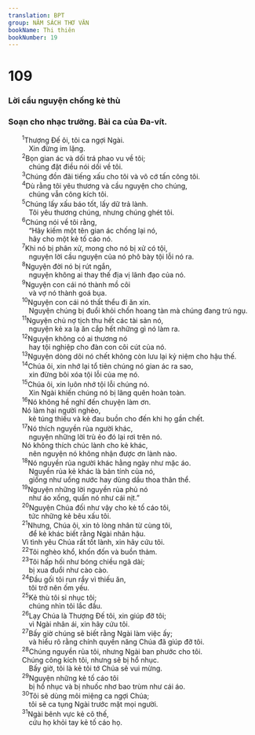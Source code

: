 ```yaml
---
translation: BPT
group: NĂM SÁCH THƠ VĂN
bookName: Thi thiên 
bookNumber: 19
---
```


<div class="title"><h1>109</h1><h3>Lời cầu nguyện chống kẻ thù</h3><h3>Soạn cho nhạc trưởng. Bài ca của Đa-vít.</h3></div>
<span class="verse thi_109_1">  <sup>1</sup>Thượng Đế ôi, tôi ca ngợi Ngài.<br/>   Xin đừng im lặng.<br/></span>
<span class="verse thi_109_2">  <sup>2</sup>Bọn gian ác và dối trá phao vu về tôi;<br/>   chúng đặt điều nói dối về tôi.<br/></span>
<span class="verse thi_109_3">  <sup>3</sup>Chúng đồn đãi tiếng xấu cho tôi và vô cớ tấn công tôi.<br/></span>
<span class="verse thi_109_4">  <sup>4</sup>Dù rằng tôi yêu thương và cầu nguyện cho chúng,<br/>   chúng vẫn công kích tôi.<br/></span>
<span class="verse thi_109_5">  <sup>5</sup>Chúng lấy xấu báo tốt, lấy dữ trả lành.<br/>   Tôi yêu thương chúng, nhưng chúng ghét tôi.<br/></span>
<span class="verse thi_109_6">  <sup>6</sup>Chúng nói về tôi rằng,<br/>   “Hãy kiếm một tên gian ác chống lại nó,<br/>   hãy cho một kẻ tố cáo nó.<br/></span>
<span class="verse thi_109_7">  <sup>7</sup>Khi nó bị phân xử, mong cho nó bị xử có tội,<br/>   nguyện lời cầu nguyện của nó phô bày tội lỗi nó ra.<br/></span>
<span class="verse thi_109_8">  <sup>8</sup>Nguyện đời nó bị rút ngắn,<br/>   nguyện không ai thay thế địa vị lãnh đạo của nó.<br/></span>
<span class="verse thi_109_9">  <sup>9</sup>Nguyện con cái nó thành mồ côi<br/>   và vợ nó thành goá bụa.<br/></span>
<span class="verse thi_109_10">  <sup>10</sup>Nguyện con cái nó thất thểu đi ăn xin.<br/>   Nguyện chúng bị đuổi khỏi chốn hoang tàn mà chúng đang trú ngụ.<br/></span>
<span class="verse thi_109_11">  <sup>11</sup>Nguyện chủ nợ tịch thu hết các tài sản nó,<br/>   nguyện kẻ xa lạ ăn cắp hết những gì nó làm ra.<br/></span>
<span class="verse thi_109_12">  <sup>12</sup>Nguyện không có ai thương nó<br/>   hay tội nghiệp cho đàn con côi cút của nó.<br/></span>
<span class="verse thi_109_13">  <sup>13</sup>Nguyện dòng dõi nó chết không còn lưu lại kỷ niệm cho hậu thế.<br/></span>
<span class="verse thi_109_14">  <sup>14</sup>Chúa ôi, xin nhớ lại tổ tiên chúng nó gian ác ra sao,<br/>   xin đừng bôi xóa tội lỗi của mẹ nó.<br/></span>
<span class="verse thi_109_15">  <sup>15</sup>Chúa ôi, xin luôn nhớ tội lỗi chúng nó.<br/>   Xin Ngài khiến chúng nó bị lãng quên hoàn toàn.<br/></span>
<span class="verse thi_109_16">  <sup>16</sup>Nó không hề nghĩ đến chuyện làm ơn.<br/>  Nó làm hại người nghèo,<br/>   kẻ túng thiếu và kẻ đau buồn cho đến khi họ gần chết.<br/></span>
<span class="verse thi_109_17">  <sup>17</sup>Nó thích nguyền rủa người khác,<br/>   nguyện những lời trù ẻo đó lại rơi trên nó.<br/>  Nó không thích chúc lành cho kẻ khác,<br/>   nên nguyện nó không nhận được ơn lành nào.<br/></span>
<span class="verse thi_109_18">  <sup>18</sup>Nó nguyền rủa người khác hằng ngày như mặc áo.<br/>   Nguyền rủa kẻ khác là bản tính của nó,<br/>   giống như uống nước hay dùng dầu thoa thân thể.<br/></span>
<span class="verse thi_109_19">  <sup>19</sup>Nguyện những lời nguyền rủa phủ nó<br/>   như áo xống, quấn nó như cái nịt.”<br/></span>
<span class="verse thi_109_20">  <sup>20</sup>Nguyện Chúa đối như vậy cho kẻ tố cáo tôi,<br/>   tức những kẻ bêu xấu tôi.<br/></span>
<span class="verse thi_109_21">  <sup>21</sup>Nhưng, Chúa ôi, xin tỏ lòng nhân từ cùng tôi,<br/>   để kẻ khác biết rằng Ngài nhân hậu.<br/>  Vì tình yêu Chúa rất tốt lành, xin hãy cứu tôi.<br/></span>
<span class="verse thi_109_22">  <sup>22</sup>Tôi nghèo khổ, khốn đốn và buồn thảm.<br/></span>
<span class="verse thi_109_23">  <sup>23</sup>Tôi hấp hối như bóng chiều ngã dài;<br/>   bị xua đuổi như cào cào.<br/></span>
<span class="verse thi_109_24">  <sup>24</sup>Đầu gối tôi run rẩy vì thiếu ăn,<br/>   tôi trở nên ốm yếu.<br/></span>
<span class="verse thi_109_25">  <sup>25</sup>Kẻ thù tôi sỉ nhục tôi;<br/>   chúng nhìn tôi lắc đầu.<br/></span>
<span class="verse thi_109_26">  <sup>26</sup>Lạy Chúa là Thượng Đế tôi, xin giúp đỡ tôi;<br/>   vì Ngài nhân ái, xin hãy cứu tôi.<br/></span>
<span class="verse thi_109_27">  <sup>27</sup>Bấy giờ chúng sẽ biết rằng Ngài làm việc ấy;<br/>   và hiểu rõ rằng chính quyền năng Chúa đã giúp đỡ tôi.<br/></span>
<span class="verse thi_109_28">  <sup>28</sup>Chúng nguyền rủa tôi, nhưng Ngài ban phước cho tôi.<br/>  Chúng công kích tôi, nhưng sẽ bị hổ nhục.<br/>   Bấy giờ, tôi là kẻ tôi tớ Chúa sẽ vui mừng.<br/></span>
<span class="verse thi_109_29">  <sup>29</sup>Nguyện những kẻ tố cáo tôi<br/>   bị hổ nhục và bị nhuốc nhơ bao trùm như cái áo.<br/></span>
<span class="verse thi_109_30">  <sup>30</sup>Tôi sẽ dùng môi miệng ca ngợi Chúa;<br/>   tôi sẽ ca tụng Ngài trước mặt mọi người.<br/></span>
<span class="verse thi_109_31">  <sup>31</sup>Ngài bênh vực kẻ cô thế,<br/>   cứu họ khỏi tay kẻ tố cáo họ.<br/></span>
